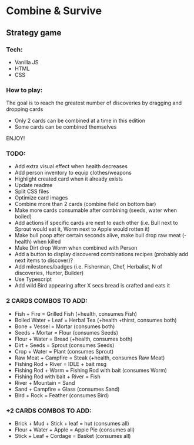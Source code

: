 # Combine & Survive
## Strategy game

### Tech:
* Vanilla JS
* HTML
* CSS

### How to play:
The goal is to reach the greatest number of discoveries by dragging and dropping cards
- Only 2 cards can be combined at a time in this edition
- Some cards can be combined themselves

ENJOY!

### TODO:
* Add extra visual effect when health decreases
* Add person inventory to equip clothes/weapons
* Highlight created card when it already exists
* Update readme
* Split CSS files
* Optimize card images
* Combine more than 2 cards (combine field on bottom bar)
* Make more cards consumable after combining (seeds, water when boiled)
* Add actions if specific cards are next to each other (i.e. Bull next to Sprout would eat it, Worm next to Apple would rotten it)
* Make bull poop after certain seconds alive, make bull drop raw meat (-health) when killed
* Make Dirt drop Worm when combined with Person
* Add a button to display discovered combinations recipes (probably add next items to discover)?
* Add milestones/badges (i.e. Fisherman, Chef, Herbalist, N of discoveries, Hunter, Builder)
* Use Typescript
* Add wild Bird appearing after X secs bread is crafted and eats it

### 2 CARDS COMBOS TO ADD:
* Fish + Fire = Grilled Fish (+health, consumes Fish)
* Boiled Water + Leaf = Herbal Tea (+health +thirst, consumes both)
* Bone + Vessel = Mortar (consumes both)
* Seeds + Mortar = Flour (consumes Seeds)
* Flour + Water = Bread (+health, consumes both)
* Dirt + Seeds = Sprout (consumes Seeds)
* Crop + Water = Plant (consumes Sprout)
* Raw Meat + Campfire = Steak (+health, consumes Raw Meat)
* Fishing Rod + River = IDLE + bait msg
* Fishing Rod + Worm = Fishing Rod with bait (consumes Worm)
* Fishing Rod with bait + River = Fish
* River + Mountain = Sand
* Sand + Campfire = Glass (consumes Sand)
* Bird + Rock = Feather (consumes Bird)

### +2 CARDS COMBOS TO ADD:
* Brick + Mud + Stick + leaf = hut (consumes all)
* Flour + Water + Apple = Apple Pie (consumes all)
* Stick + Leaf + Cordage = Basket (consumes all)
